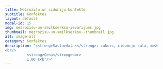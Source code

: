 ```yaml
---
title: Mežrozīšu un cidoniju konfekte
subtitle: Konfektes
layout: default
modal-id: 15
img: mezrozisu-un-smilkserksu-ievarijums.jpg
thumbnail: mezrozisu-un-smilkserksu--thumbnail.jpg
alt: image-alt
category: Konfektes
description: "<strong>Sastāvdaļas</strong>: cukurs, cidoniju sula, mežrozīšu pulveris.<br/>
<br/>
          <strong>Cena</strong><br>
          1,00 €<br/>"
---
```

